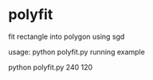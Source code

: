 # polyfit
fit rectangle into polygon using sgd

usage: python polyfit.py <width> <height>
running example 

python polyfit.py 240 120
